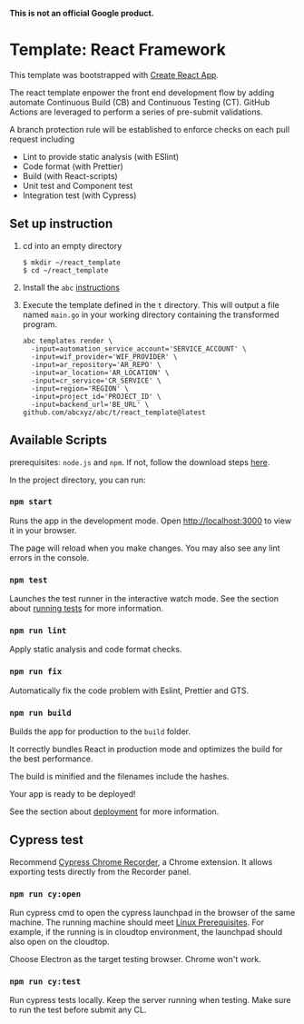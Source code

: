 **This is not an official Google product.**

# Template: React Framework

This template was bootstrapped with [Create React App](https://github.com/facebook/create-react-app). 

The react template enpower the front end development flow by adding automate Continuous Build (CB) and Continuous Testing (CT). GitHub Actions are leveraged to perform a series of pre-submit validations. 

A branch protection rule will be established to enforce checks on each pull request including

- Lint to provide static analysis (with ESlint)
- Code format (with Prettier)
- Build (with React-scripts)
- Unit test and Component test
- Integration test (with Cypress)


## Set up instruction

1. cd into an empty directory

    ```shell
    $ mkdir ~/react_template
    $ cd ~/react_template
    ```
1. Install the `abc` [instructions](https://github.com/abcxyz/abc#user-guide)

   

1. Execute the template defined in the `t` directory.
This will output a file named `main.go` in your working directory containing
the transformed program.

    ```
    abc templates render \
      -input=automation_service_account='SERVICE_ACCOUNT' \
      -input=wif_provider='WIF_PROVIDER' \
      -input=ar_repository='AR_REPO' \
      -input=ar_location='AR_LOCATION' \
      -input=cr_service='CR_SERVICE' \
      -input=region='REGION' \
      -input=project_id='PROJECT_ID' \
      -input=backend_url='BE_URL' \
    github.com/abcxyz/abc/t/react_template@latest
    ```

## Available Scripts
prerequisites: `node.js` and `npm`. If not, follow the download steps [here](https://docs.npmjs.com/downloading-and-installing-node-js-and-npm).

In the project directory, you can run:

### `npm start`

Runs the app in the development mode. Open [http://localhost:3000](http://localhost:3000) to view it in your browser.

The page will reload when you make changes. You may also see any lint errors in the console.

### `npm test`

Launches the test runner in the interactive watch mode.
See the section about [running tests](https://facebook.github.io/create-react-app/docs/running-tests) for more information.

### `npm run lint`

Apply static analysis and code format checks.

### `npm run fix`

Automatically fix the code problem with Eslint, Prettier and GTS.

### `npm run build`

Builds the app for production to the `build` folder. 

It correctly bundles React in production mode and optimizes the build for the best performance.

The build is minified and the filenames include the hashes. 

Your app is ready to be deployed!

See the section about [deployment](https://facebook.github.io/create-react-app/docs/deployment) for more information.

## Cypress test

Recommend [Cypress Chrome Recorder](https://chrome.google.com/webstore/detail/cypress-chrome-recorder/fellcphjglholofndfmmjmheedhomgin?hl=en), a Chrome extension. It allows exporting tests directly from the Recorder panel.

### `npm run cy:open`

Run cypress cmd to open the cypress launchpad in the browser of the same machine. The running machine should meet [Linux Prerequisites](https://docs.cypress.io/guides/getting-started/installing-cypress#Linux-Prerequisites). For example, if the running is in cloudtop environment, the launchpad should also open on the cloudtop. 

Choose Electron as the target testing browser. Chrome won't work. 

### `npm run cy:test`

Run cypress tests locally. Keep the server running when testing. Make sure to run the test before submit any CL.
